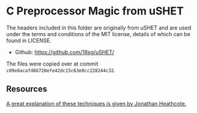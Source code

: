 # C Preprocessor Magic from uSHET

The headers included in this folder are originally from uSHET and are used under the terms and conditions of the MIT license, details of which can be found in LICENSE.

- Github: https://github.com/18sg/uSHET/

The files were copied over at commit `c09e0acafd86720efe42dc15c63e0cc228244c32`.

## Resources

[A great explanation of these techniques is given by Jonathan Heathcote.](http://jhnet.co.uk/articles/cpp_magic)


